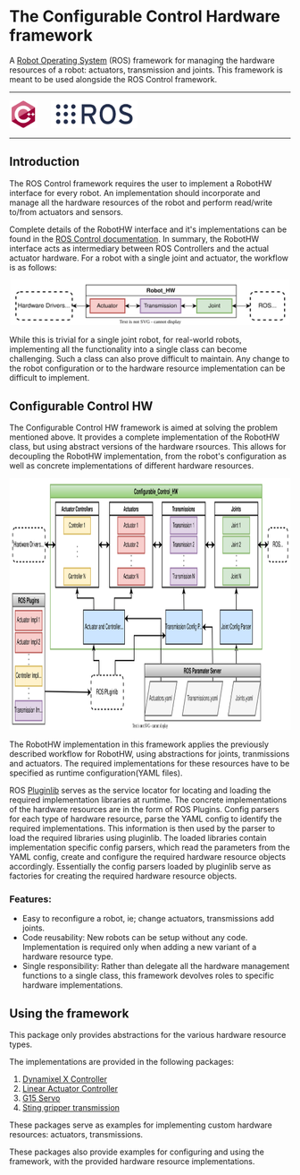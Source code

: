 # The Configurable Control Hardware framework

A [Robot Operating System](https://www.ros.org/) (ROS) framework for managing the hardware resources of a robot: actuators, transmission and joints. This framework is meant to be used alongside the ROS Control framework.

---
<img src="./logos/cplusplus-original.svg" alt="c++" width="50" height="50"/>&nbsp;&nbsp;&nbsp;&nbsp;&nbsp;&nbsp;<img src="./logos/ros-icon.png" alt="ros" width="" height="50"/>&nbsp;&nbsp;&nbsp;&nbsp;&nbsp;&nbsp;

---

## Introduction

The ROS Control framework requires the user to implement a RobotHW interface for every robot. An implementation should incorporate and manage all the hardware resources of the robot and perform read/write to/from actuators and sensors.

Complete details of the RobotHW interface and it's implementations can be found in the [ROS Control documentation](http://wiki.ros.org/ros_control). In summary, the RobotHW interface acts as intermediary between ROS Controllers and the actual actuator hardware. For a robot with a single joint and actuator, the workflow is as follows:

<p align="center">
<img src="ros-robot-hw.svg" alt="ros-robot-hw" width="500" height=""/></p>

While this is trivial for a single joint robot, for real-world robots, implementing all the functionality into a single class can become challenging. Such a class can also prove difficult to maintain. Any change to the robot configuration or to the hardware resource implementation can be difficult to implement.

## Configurable Control HW

The Configurable Control HW framework is aimed at solving the problem mentioned above. It provides a complete implementation of the RobotHW class, but using abstract versions of the hardware rsources. This allows for decoupling the RobotHW implementation, from the robot's configuration as well as concrete implementations of different hardware resources.

<p align="center">
<img src="configurable-control-hw.svg" alt="ros-robot-hw" width="900" height="450"/></p>

The RobotHW implementation in this framework applies the previously described workflow for RobotHW, using abstractions for joints, tranmissions and actuators. The required implementations for these resources have to be specified as runtime configuration(YAML files).

ROS [Pluginlib](http://wiki.ros.org/pluginlib) serves as the service locator for locating and loading the required implementation libraries at runtime. The concrete implementations of the hardware resources are in the form of ROS Plugins. Config parsers for each type of hardware resource, parse the YAML config to identify the required implementations. This information is then used by the parser to load the required libraries using pluginlib. The loaded libraries contain implementation specific config parsers, which read the parameters from the YAML config, create and configure the required hardware resource objects accordingly. Essentially the config parsers loaded by pluginlib serve as factories for creating the required hardware resource objects.

### Features:
- Easy to reconfigure a robot, ie; change actuators, transmissions add joints.
- Code reusability: New robots can be setup without any code. Implementation is required only when adding a new variant of a hardware resource type.
- Single responsibility: Rather than delegate all the hardware management functions to a single class, this framework devolves roles to specific hardware implementations.

## Using the framework

This package only provides abstractions for the various hardware resource types.

The implementations are provided in the following packages:

1) [Dynamixel X Controller](https://github.com/EbinPhilip/dynamixel_x_controller)
2) [Linear Actuator Controller](https://github.com/EbinPhilip/linear_actuator_controller)
3) [G15 Servo](https://github.com/EbinPhilip/g15_servo)
4) [Sting gripper transmission](https://github.com/EbinPhilip/sting_gripper_transmission)

These packages serve as examples for implementing custom hardware resources: actuators, transmissions.

These packages also provide examples for configuring and using the framework, with the provided hardware resource implementations.












